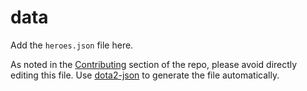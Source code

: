 # data

Add the `heroes.json` file here.

As noted in the [Contributing](https://github.com/devinwl/rubicktrainer#contributing) section of the repo, please avoid directly editing this file.  Use [dota2-json](https://github.com/devinwl/dota2-json) to generate the file automatically.